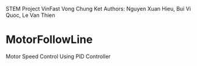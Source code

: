 STEM Project VinFast Vong Chung Ket
Authors: Nguyen Xuan Hieu, Bui Vi Quoc, Le Van Thien



# MotorFollowLine
Motor Speed Control Using PID Controller 

